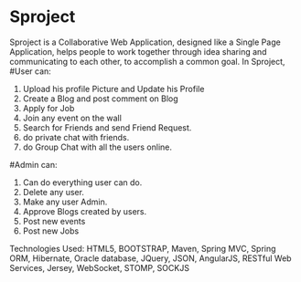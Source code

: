 # Sproject

Sproject is a Collaborative Web Application, designed like a Single Page Application, helps people to work together through idea sharing and communicating to each other, to accomplish a common goal.
In Sproject, 
#User can:
1. Upload his profile Picture and Update his Profile 
2. Create a Blog and post comment on Blog
3. Apply for Job
4. Join any event on the wall
5. Search for Friends and send Friend Request.
6. do private chat with friends.
6. do Group Chat with all the users online.

#Admin can:
1. Can do everything user can do.
2. Delete any user.
3. Make any user Admin.
4. Approve Blogs created by users.
5. Post new events
6. Post new Jobs

Technologies Used: HTML5, BOOTSTRAP, Maven, Spring MVC, Spring ORM, Hibernate, Oracle database, JQuery, JSON, AngularJS, RESTful Web Services, Jersey, WebSocket, STOMP, SOCKJS

